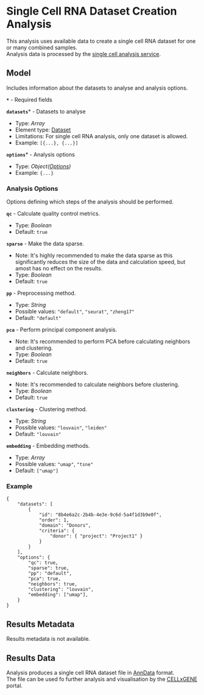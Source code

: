 # Single Cell RNA Dataset Creation Analysis
This analysis uses available data to create a single cell RNA dataset for one or many combined samples.  
Analysis data is processed by the [single cell analysis service](https://github.com/dkfz-unite/unite-analysis-sc).


## Model
Includes information about the datasets to analyse and analysis options.

**`*`** - Required fields

**`datasets`*** - Datasets to analyse
- Type: _Array_
- Element type: [Dataset](./api-model-dataset.md)
- Limitations: For single cell RNA analysis, only one dataset is allowed.
- Example: `[{...}, {...}]`

**`options`*** - Analysis options
- Type: _Object([Options](#analysis-options))_
- Example: `{...}`

### Analysis Options
Options defining which steps of the analysis should be performed.

**`qc`** - Calculate quality control metrics.
- Type: _Boolean_
- Default: `true`

**`sparse`** - Make the data sparse.
- Note: It's highly recommended to make the data sparse as this significantly reduces the size of the data and calculation speed, but amost has no effect on the results.
- Type: _Boolean_
- Default: `true`

**`pp`** - Preprocessing method.
- Type: _String_
- Possible values: `"default"`, `"seurat"`, `"zheng17"`
- Default: `"default"`

**`pca`** - Perform principal component analysis.
- Note: It's recommended to perform PCA before calculating neighbors and clustering.
- Type: _Boolean_
- Default: `true`

**`neighbors`** - Calculate neighbors.
- Note: It's recommended to calculate neighbors before clustering.
- Type: _Boolean_
- Default: `true`

**`clustering`** - Clustering method.
- Type: _String_
- Possible values: `"louvain"`, `"leiden"`
- Default: `"louvain"`

**`embedding`** - Embedding methods.
- Type: _Array_
- Possible values: `"umap"`, `"tsne"`
- Default: `["umap"]`

### Example
```jsonc
{
    "datasets": [
        {
            "id": "8b4e6a2c-2b4b-4e3e-9c6d-5a4f1d3b9e0f",
            "order": 1,
            "domain": "Donors",
            "criteria": {
                "donor": { "project": "Project1" }
            }
        }
    ],
    "options": {
        "qc": true,
        "sparse": true,
        "pp": "default",
        "pca": true,
        "neighbors": true,
        "clustering": "louvain",
        "embedding": ["umap"],
    }
}
```


## Results Metadata
Results metadata is not available.


## Results Data
Analysis produces a single cell RNA dataset file in [AnnData](https://anndata.readthedocs.io/en/latest/) format.  
The file can be used fo further analysis and visualisation by the [CELLxGENE](https://cellxgene.cziscience.com) portal.
